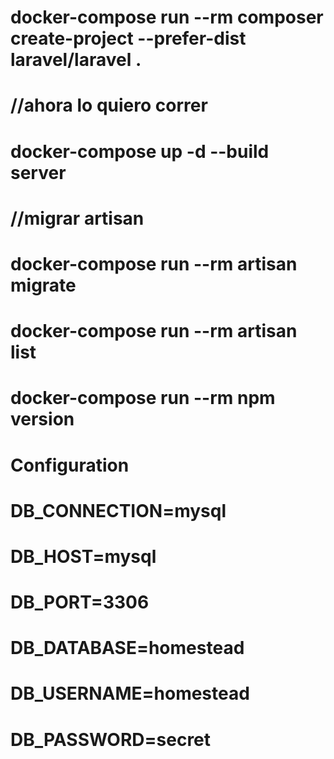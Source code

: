 
# docker-compose run --rm composer create-project --prefer-dist laravel/laravel .
# //ahora lo quiero correr
# docker-compose up -d --build server
# //migrar artisan
# docker-compose run --rm artisan migrate
# docker-compose run --rm artisan list
# docker-compose run --rm npm version

# Configuration

# DB_CONNECTION=mysql
# DB_HOST=mysql
# DB_PORT=3306
# DB_DATABASE=homestead
# DB_USERNAME=homestead
# DB_PASSWORD=secret
